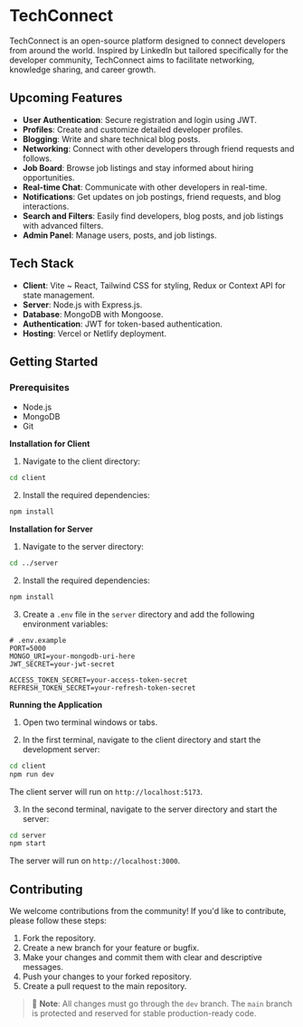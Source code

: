 # TechConnect

TechConnect is an open-source platform designed to connect developers from around the world. Inspired by LinkedIn but tailored specifically for the developer community, TechConnect aims to facilitate networking, knowledge sharing, and career growth.

## Upcoming Features

- **User Authentication**: Secure registration and login using JWT.
- **Profiles**: Create and customize detailed developer profiles.
- **Blogging**: Write and share technical blog posts.
- **Networking**: Connect with other developers through friend requests and follows.
- **Job Board**: Browse job listings and stay informed about hiring opportunities.
- **Real-time Chat**: Communicate with other developers in real-time.
- **Notifications**: Get updates on job postings, friend requests, and blog interactions.
- **Search and Filters**: Easily find developers, blog posts, and job listings with advanced filters.
- **Admin Panel**: Manage users, posts, and job listings.

## Tech Stack

- **Client**: Vite ~ React, Tailwind CSS for styling, Redux or Context API for state management.
- **Server**: Node.js with Express.js.
- **Database**: MongoDB with Mongoose.
- **Authentication**: JWT for token-based authentication.
- **Hosting**: Vercel or Netlify deployment.

## Getting Started

### Prerequisites

- Node.js
- MongoDB
- Git

__Installation for Client__

1. Navigate to the client directory:

```bash
cd client
```

2. Install the required dependencies:

```bash
npm install
```

__Installation for Server__

1. Navigate to the server directory:

```bash
cd ../server
```

2. Install the required dependencies:

```bash
npm install
```

3. Create a `.env` file in the `server` directory and add the following environment variables:

```ENV
# .env.example
PORT=5000
MONGO_URI=your-mongodb-uri-here
JWT_SECRET=your-jwt-secret

ACCESS_TOKEN_SECRET=your-access-token-secret
REFRESH_TOKEN_SECRET=your-refresh-token-secret
```

__Running the Application__

1. Open two terminal windows or tabs.

2. In the first terminal, navigate to the client directory and start the development server:

```bash
cd client
npm run dev
```

The client server will run on `http://localhost:5173`.

3. In the second terminal, navigate to the server directory and start the server:

```bash
cd server
npm start
```

The server will run on `http://localhost:3000`.

## Contributing

We welcome contributions from the community! If you'd like to contribute, please follow these steps:

1. Fork the repository.
2. Create a new branch for your feature or bugfix.
3. Make your changes and commit them with clear and descriptive messages.
4. Push your changes to your forked repository.
5. Create a pull request to the main repository.

> 🔀 **Note**: All changes must go through the `dev` branch. The `main` branch is protected and reserved for stable production-ready code.
